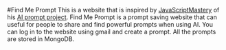 #Find Me Prompt
This is a website that is inspired by <a href="https://github.com/adrianhajdin">JavaScriptMastery</a> of his <a href="https://github.com/adrianhajdin/project_next_13_ai_prompt_sharing">AI prompt project</a>.
Find Me Prompt is a prompt saving website that can useful for people to share and find powerful prompts when using AI. You can log in to the website using gmail and create a prompt.
All the prompts are stored in MongoDB.
